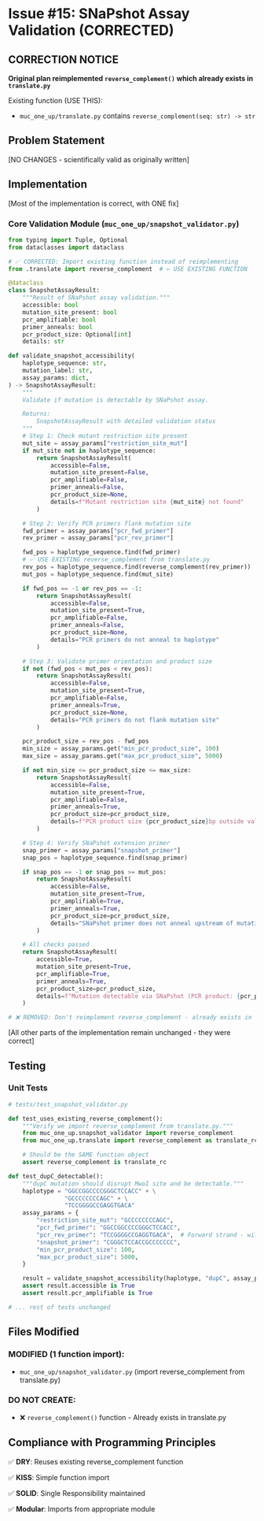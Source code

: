 # Issue #15: SNaPshot Assay Validation (CORRECTED)

## CORRECTION NOTICE
**Original plan reimplemented `reverse_complement()` which already exists in `translate.py`**

Existing function (USE THIS):
- `muc_one_up/translate.py` contains `reverse_complement(seq: str) -> str`

## Problem Statement
[NO CHANGES - scientifically valid as originally written]

## Implementation

[Most of the implementation is correct, with ONE fix]

### Core Validation Module (`muc_one_up/snapshot_validator.py`)
```python
from typing import Tuple, Optional
from dataclasses import dataclass

# ✅ CORRECTED: Import existing function instead of reimplementing
from .translate import reverse_complement  # ← USE EXISTING FUNCTION

@dataclass
class SnapshotAssayResult:
    """Result of SNaPshot assay validation."""
    accessible: bool
    mutation_site_present: bool
    pcr_amplifiable: bool
    primer_anneals: bool
    pcr_product_size: Optional[int]
    details: str

def validate_snapshot_accessibility(
    haplotype_sequence: str,
    mutation_label: str,
    assay_params: dict,
) -> SnapshotAssayResult:
    """
    Validate if mutation is detectable by SNaPshot assay.

    Returns:
        SnapshotAssayResult with detailed validation status
    """
    # Step 1: Check mutant restriction site present
    mut_site = assay_params["restriction_site_mut"]
    if mut_site not in haplotype_sequence:
        return SnapshotAssayResult(
            accessible=False,
            mutation_site_present=False,
            pcr_amplifiable=False,
            primer_anneals=False,
            pcr_product_size=None,
            details=f"Mutant restriction site {mut_site} not found"
        )

    # Step 2: Verify PCR primers flank mutation site
    fwd_primer = assay_params["pcr_fwd_primer"]
    rev_primer = assay_params["pcr_rev_primer"]

    fwd_pos = haplotype_sequence.find(fwd_primer)
    # ✅ USE EXISTING reverse_complement from translate.py
    rev_pos = haplotype_sequence.find(reverse_complement(rev_primer))
    mut_pos = haplotype_sequence.find(mut_site)

    if fwd_pos == -1 or rev_pos == -1:
        return SnapshotAssayResult(
            accessible=False,
            mutation_site_present=True,
            pcr_amplifiable=False,
            primer_anneals=False,
            pcr_product_size=None,
            details="PCR primers do not anneal to haplotype"
        )

    # Step 3: Validate primer orientation and product size
    if not (fwd_pos < mut_pos < rev_pos):
        return SnapshotAssayResult(
            accessible=False,
            mutation_site_present=True,
            pcr_amplifiable=False,
            primer_anneals=True,
            pcr_product_size=None,
            details="PCR primers do not flank mutation site"
        )

    pcr_product_size = rev_pos - fwd_pos
    min_size = assay_params.get("min_pcr_product_size", 100)
    max_size = assay_params.get("max_pcr_product_size", 5000)

    if not min_size <= pcr_product_size <= max_size:
        return SnapshotAssayResult(
            accessible=False,
            mutation_site_present=True,
            pcr_amplifiable=False,
            primer_anneals=True,
            pcr_product_size=pcr_product_size,
            details=f"PCR product size {pcr_product_size}bp outside valid range"
        )

    # Step 4: Verify SNaPshot extension primer
    snap_primer = assay_params["snapshot_primer"]
    snap_pos = haplotype_sequence.find(snap_primer)

    if snap_pos == -1 or snap_pos >= mut_pos:
        return SnapshotAssayResult(
            accessible=False,
            mutation_site_present=True,
            pcr_amplifiable=True,
            primer_anneals=True,
            pcr_product_size=pcr_product_size,
            details="SNaPshot primer does not anneal upstream of mutation"
        )

    # All checks passed
    return SnapshotAssayResult(
        accessible=True,
        mutation_site_present=True,
        pcr_amplifiable=True,
        primer_anneals=True,
        pcr_product_size=pcr_product_size,
        details=f"Mutation detectable via SNaPshot (PCR product: {pcr_product_size}bp)"
    )

# ❌ REMOVED: Don't reimplement reverse_complement - already exists in translate.py
```

[All other parts of the implementation remain unchanged - they were correct]

## Testing

### Unit Tests
```python
# tests/test_snapshot_validator.py

def test_uses_existing_reverse_complement():
    """Verify we import reverse_complement from translate.py."""
    from muc_one_up.snapshot_validator import reverse_complement
    from muc_one_up.translate import reverse_complement as translate_rc

    # Should be the SAME function object
    assert reverse_complement is translate_rc

def test_dupC_detectable():
    """dupC mutation should disrupt MwoI site and be detectable."""
    haplotype = "GGCCGGCCCCGGGCTCCACC" + \
                "GCCCCCCCCAGC" + \
                "TCCGGGGCCGAGGTGACA"
    assay_params = {
        "restriction_site_mut": "GCCCCCCCCAGC",
        "pcr_fwd_primer": "GGCCGGCCCCGGGCTCCACC",
        "pcr_rev_primer": "TCCGGGGCCGAGGTGACA",  # Forward strand - will be rev-comp'd
        "snapshot_primer": "CGGGCTCCACCGCCCCCCC",
        "min_pcr_product_size": 100,
        "max_pcr_product_size": 5000,
    }

    result = validate_snapshot_accessibility(haplotype, "dupC", assay_params)
    assert result.accessible is True
    assert result.pcr_amplifiable is True

# ... rest of tests unchanged
```

## Files Modified

### MODIFIED (1 function import):
- `muc_one_up/snapshot_validator.py` (import reverse_complement from translate.py)

### DO NOT CREATE:
- ❌ `reverse_complement()` function - Already exists in translate.py

## Compliance with Programming Principles

✅ **DRY**: Reuses existing reverse_complement function

✅ **KISS**: Simple function import

✅ **SOLID**: Single Responsibility maintained

✅ **Modular**: Imports from appropriate module

